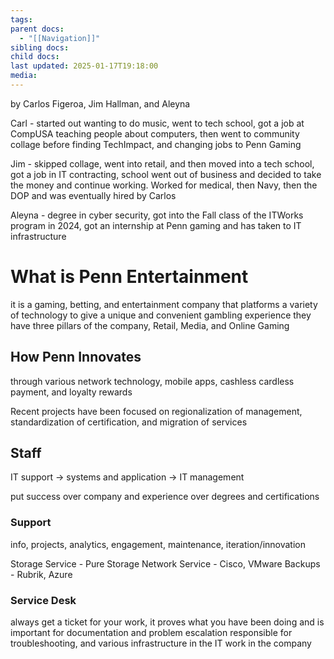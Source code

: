 ```yaml
---
tags: 
parent docs:
  - "[[Navigation]]"
sibling docs: 
child docs: 
last updated: 2025-01-17T19:18:00
media:
---
```

by Carlos Figeroa, Jim Hallman, and Aleyna

Carl - started out wanting to do music, went to tech school, got a job at CompUSA teaching people about computers, then went to community collage before finding TechImpact, and changing jobs to Penn Gaming 

Jim - skipped collage, went into retail, and then moved into a tech school, got a job in IT contracting, school went out of business and decided to take the money and continue working. Worked for medical, then Navy, then the DOP and was eventually hired by Carlos

Aleyna - degree in cyber security, got into the Fall class of the ITWorks program in 2024, got an internship at Penn gaming and has taken to IT infrastructure

# What is Penn Entertainment
it is a gaming, betting, and entertainment company that platforms a variety of technology to give a unique and convenient gambling experience
they have three pillars of the company, Retail, Media, and Online Gaming

## How Penn Innovates 
through various network technology, mobile apps, cashless cardless payment, and loyalty rewards

Recent projects have been focused on regionalization of management, standardization of certification, and migration of services

## Staff 
IT support -> systems and application -> IT management

put success over company and experience over degrees and certifications

### Support
info, projects, analytics, engagement, maintenance, iteration/innovation

Storage Service - Pure Storage
Network Service - Cisco, VMware
Backups - Rubrik, Azure

### Service Desk
always get a ticket for your work, it proves what you have been doing and is important for documentation and problem escalation
responsible for troubleshooting, and various infrastructure in the IT work in the company